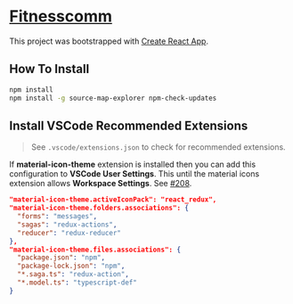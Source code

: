# [Fitnesscomm](https://fitnesscomm-141108.firebaseapp.com/)

This project was bootstrapped with [Create React App](https://github.com/facebook/create-react-app).

## How To Install

```sh
npm install
npm install -g source-map-explorer npm-check-updates
```

## Install VSCode Recommended Extensions

> See `.vscode/extensions.json` to check for recommended extensions.

If **material-icon-theme** extension is installed then you can add this configuration to **VSCode User Settings**. This until the material icons extension allows **Workspace Settings**. See [#208](https://github.com/PKief/vscode-material-icon-theme/issues/208).

```json
"material-icon-theme.activeIconPack": "react_redux",
"material-icon-theme.folders.associations": {
  "forms": "messages",
  "sagas": "redux-actions",
  "reducer": "redux-reducer"
},
"material-icon-theme.files.associations": {
  "package.json": "npm",
  "package-lock.json": "npm",
  "*.saga.ts": "redux-action",
  "*.model.ts": "typescript-def"
}
```
